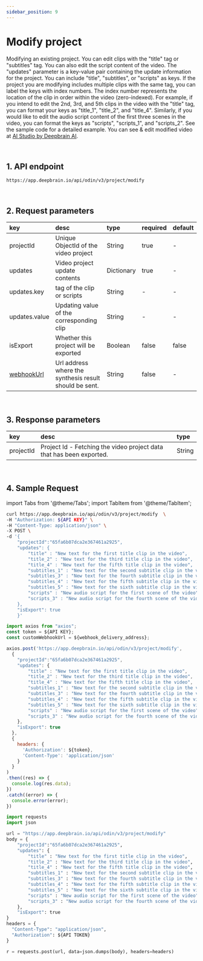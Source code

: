 ```yaml
---
sidebar_position: 9
---
```


# Modify project

Modifying an existing project. You can edit clips with the "title" tag or "subtitles" tag. You can also edit the script content of the video. The "updates" parameter is a key-value pair containing the update information for the project. You can include "title", "subtitles", or "scripts" as keys. If the project you are modifying includes multiple clips with the same tag, you can label the keys with index numbers. The index number represents the location of the clip in order within the video (zero-indexed). For example, if you intend to edit the 2nd, 3rd, and 5th clips in the video with the "title" tag, you can format your keys as "title_1", "title_2", and "title_4". Similarly, if you would like to edit the audio script content of the first three scenes in the video, you can format the keys as "scripts", "scripts_1", and "scripts_2". See the sample code for a detailed example. You can see & edit modified video at [AI Studio by Deepbrain AI](https://app.deepbrain.io).

<br/>

## 1. API endpoint

```http
https://app.deepbrain.io/api/odin/v3/project/modify
```

<br/>

## 2. Request parameters

|key|desc|type|required|default|
|:---|:---|:---|:---|:---|
|projectId|Unique ObjectId of the video project|String|true|-|
|updates|Video project update contents|Dictionary|true|-|
|updates.key|tag of the clip or scripts|String|-|-|
|updates.value|Updating value of the corresponding clip|String|-|-|
|isExport|Whether this project will be exported|Boolean|false|false|
|[webhookUrl](../reference/webhook)|Url address where the synthesis result should be sent.|String|false|-|

<br/>

## 3. Response parameters

|key|desc|type|
|:---|:---|:---|
|projectId|Project Id - Fetching the video project data that has been exported.|String|

<br/>


## 4. Sample Request

import Tabs from '@theme/Tabs';
import TabItem from '@theme/TabItem';

<Tabs>
<TabItem value="curl" label="cURL">

```bash
curl https://app.deepbrain.io/api/odin/v3/project/modify  \
-H "Authorization: ${API KEY}" \
-H "Content-Type: application/json" \
-X POST \
-d '{
    "projectId":"65fa6b07dca2e367461a2925",
    "updates": { 
        "title" : "New text for the first title clip in the video",
        "title_2" : "New text for the third title clip in the video",
        "title_4" : "New text for the fifth title clip in the video",
        "subtitles_1" : "New text for the second subtitle clip in the video",
        "subtitles_3" : "New text for the fourth subtitle clip in the video",
        "subtitles_4" : "New text for the fifth subtitle clip in the video",
        "subtitles_5" : "New text for the sixth subtitle clip in the video",
        "scripts" : "New audio script for the first scene of the video",
        "scripts_3" : "New audio script for the fourth scene of the video"
    },
    "isExport": true
    }'
```

</TabItem>
<TabItem value="js" label="Node.js">

```js
import axios from "axios";
const token = ${API KEY};
const customWebhookUrl = ${webhook_delivery_address};

axios.post('https://app.deepbrain.io/api/odin/v3/project/modify', 
  {
    "projectId":"65fa6b07dca2e367461a2925",
    "updates": { 
        "title" : "New text for the first title clip in the video",
        "title_2" : "New text for the third title clip in the video",
        "title_4" : "New text for the fifth title clip in the video",
        "subtitles_1" : "New text for the second subtitle clip in the video",
        "subtitles_3" : "New text for the fourth subtitle clip in the video",
        "subtitles_4" : "New text for the fifth subtitle clip in the video",
        "subtitles_5" : "New text for the sixth subtitle clip in the video",
        "scripts" : "New audio script for the first scene of the video",
        "scripts_3" : "New audio script for the fourth scene of the video"
    },
    "isExport": true
  }, 
  {
    headers: {
      'Authorization': ${token},
      'Content-Type': 'application/json'
    }
  }
)
.then((res) => {
  console.log(res.data);
})
.catch((error) => {
  console.error(error);
})
```

</TabItem>
<TabItem value="py" label="Python">

```py
import requests
import json

url = "https://app.deepbrain.io/api/odin/v3/project/modify"
body = {
    "projectId":"65fa6b07dca2e367461a2925",
    "updates": { 
        "title" : "New text for the first title clip in the video",
        "title_2" : "New text for the third title clip in the video",
        "title_4" : "New text for the fifth title clip in the video",
        "subtitles_1" : "New text for the second subtitle clip in the video",
        "subtitles_3" : "New text for the fourth subtitle clip in the video",
        "subtitles_4" : "New text for the fifth subtitle clip in the video",
        "subtitles_5" : "New text for the sixth subtitle clip in the video",
        "scripts" : "New audio script for the first scene of the video",
        "scripts_3" : "New audio script for the fourth scene of the video"
    },
    "isExport": true
}
headers = {
  "Content-Type": "application/json",
  "Authorization": ${API TOKEN}
}

r = requests.post(url, data=json.dumps(body), headers=headers)
```

</TabItem>
</Tabs>
